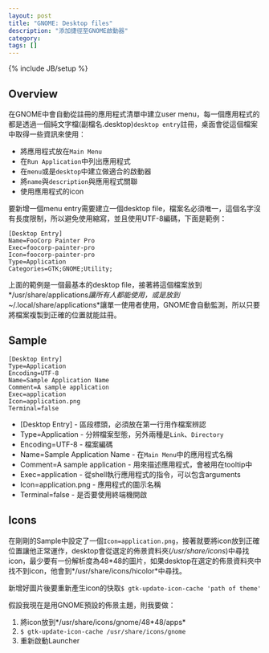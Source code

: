 ```yaml
---
layout: post
title: "GNOME: Desktop files"
description: "添加捷徑至GNOME啟動器"
category: 
tags: []
---
```

{% include JB/setup %}

## Overview ##
在GNOME中會自動從註冊的應用程式清單中建立user menu，每一個應用程式的都是透過一個純文字檔(副檔名.desktop)`desktop entry`註冊，桌面會從這個檔案中取得一些資訊來使用：

* 將應用程式放在`Main Menu`
* 在`Run Application`中列出應用程式
* 在`menu`或是`desktop`中建立做適合的啟動器
* 將`name`與`description`與應用程式關聯
* 使用應用程式的icon

要新增一個menu entry需要建立一個desktop file，檔案名必須唯一，這個名字沒有長度限制，所以避免使用縮寫，並且使用UTF-8編碼，下面是範例：

    [Desktop Entry]
    Name=FooCorp Painter Pro
    Exec=foocorp-painter-pro
    Icon=foocorp-painter-pro
    Type=Application
    Categories=GTK;GNOME;Utility;

上面的範例是一個最基本的desktop file，接著將這個檔案放到*/usr/share/applications*讓所有人都能使用，或是放到*~/.local/share/applications*讓單一使用者使用，GNOME會自動監測，所以只要將檔案複製到正確的位置就能註冊。

## Sample

    [Desktop Entry]
    Type=Application
    Encoding=UTF-8
    Name=Sample Application Name
    Comment=A sample application
    Exec=application
    Icon=application.png
    Terminal=false

* [Desktop Entry] - 區段標頭，必須放在第一行用作檔案辨認
* Type=Application - 分辨檔案型態，另外兩種是`Link`、`Directory`
* Encoding=UTF-8 - 檔案編碼
* Name=Sample Application Name - 在`Main Menu`中的應用程式名稱
* Comment=A sample application - 用來描述應用程式，會被用在tooltip中
* Exec=application - 從shell執行應用程式的指令，可以包含arguments
* Icon=application.png - 應用程式的圖示名稱
* Terminal=false - 是否要使用終端機開啟

## Icons
在剛剛的Sample中設定了一個`Icon=application.png`，接著就要將icon放到正確位置讓他正常運作，desktop會從選定的佈景資料夾(*/usr/share/icons*)中尋找icon，最少要有一份解析度為48\*48的圖片，如果desktop在選定的佈景資料夾中找不到icon，他會到*/usr/share/icons/hicolor*中尋找。

新增好圖片後要重新產生icon的快取```$ gtk-update-icon-cache 'path of theme'```

假設我現在是用GNOME預設的佈景主題，則我要做：

1. 將icon放到*/usr/share/icons/gnome/48\*48/apps*
2. ```$ gtk-update-icon-cache /usr/share/icons/gnome```
3. 重新啟動Launcher
